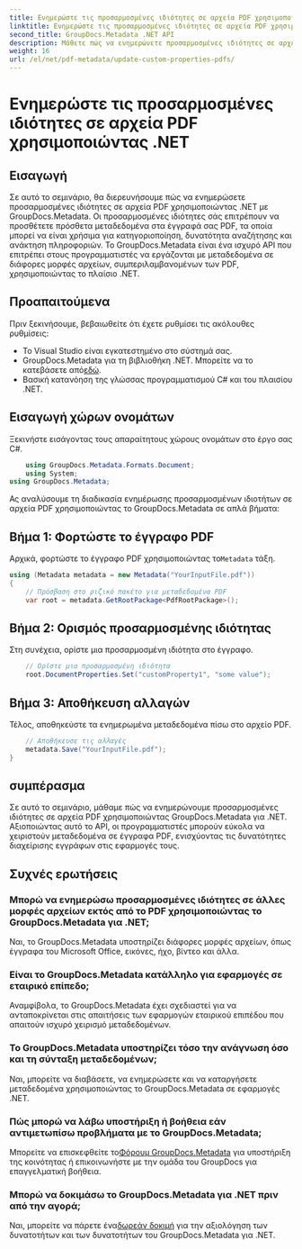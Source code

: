 ```yaml
---
title: Ενημερώστε τις προσαρμοσμένες ιδιότητες σε αρχεία PDF χρησιμοποιώντας .NET
linktitle: Ενημερώστε τις προσαρμοσμένες ιδιότητες σε αρχεία PDF χρησιμοποιώντας .NET
second_title: GroupDocs.Metadata .NET API
description: Μάθετε πώς να ενημερώνετε προσαρμοσμένες ιδιότητες σε αρχεία PDF χρησιμοποιώντας το .NET με το GroupDocs.Metadata. Απλά βήματα για αποτελεσματικό χειρισμό μεταδεδομένων PDF.
weight: 16
url: /el/net/pdf-metadata/update-custom-properties-pdfs/
---
```


# Ενημερώστε τις προσαρμοσμένες ιδιότητες σε αρχεία PDF χρησιμοποιώντας .NET

## Εισαγωγή
Σε αυτό το σεμινάριο, θα διερευνήσουμε πώς να ενημερώσετε προσαρμοσμένες ιδιότητες σε αρχεία PDF χρησιμοποιώντας .NET με GroupDocs.Metadata. Οι προσαρμοσμένες ιδιότητες σάς επιτρέπουν να προσθέτετε πρόσθετα μεταδεδομένα στα έγγραφά σας PDF, τα οποία μπορεί να είναι χρήσιμα για κατηγοριοποίηση, δυνατότητα αναζήτησης και ανάκτηση πληροφοριών. Το GroupDocs.Metadata είναι ένα ισχυρό API που επιτρέπει στους προγραμματιστές να εργάζονται με μεταδεδομένα σε διάφορες μορφές αρχείων, συμπεριλαμβανομένων των PDF, χρησιμοποιώντας το πλαίσιο .NET.
## Προαπαιτούμενα
Πριν ξεκινήσουμε, βεβαιωθείτε ότι έχετε ρυθμίσει τις ακόλουθες ρυθμίσεις:
- Το Visual Studio είναι εγκατεστημένο στο σύστημά σας.
-  GroupDocs.Metadata για τη βιβλιοθήκη .NET. Μπορείτε να το κατεβάσετε από[εδώ](https://releases.groupdocs.com/metadata/net/).
- Βασική κατανόηση της γλώσσας προγραμματισμού C# και του πλαισίου .NET.

## Εισαγωγή χώρων ονομάτων
Ξεκινήστε εισάγοντας τους απαραίτητους χώρους ονομάτων στο έργο σας C#.
```csharp
    using GroupDocs.Metadata.Formats.Document;
    using System;
using GroupDocs.Metadata;
```

Ας αναλύσουμε τη διαδικασία ενημέρωσης προσαρμοσμένων ιδιοτήτων σε αρχεία PDF χρησιμοποιώντας το GroupDocs.Metadata σε απλά βήματα:
## Βήμα 1: Φορτώστε το έγγραφο PDF
 Αρχικά, φορτώστε το έγγραφο PDF χρησιμοποιώντας το`Metadata` τάξη.
```csharp
using (Metadata metadata = new Metadata("YourInputFile.pdf"))
{
    // Πρόσβαση στο ριζικό πακέτο για μεταδεδομένα PDF
    var root = metadata.GetRootPackage<PdfRootPackage>();
```
## Βήμα 2: Ορισμός προσαρμοσμένης ιδιότητας
Στη συνέχεια, ορίστε μια προσαρμοσμένη ιδιότητα στο έγγραφο.
```csharp
    // Ορίστε μια προσαρμοσμένη ιδιότητα
    root.DocumentProperties.Set("customProperty1", "some value");
```
## Βήμα 3: Αποθήκευση αλλαγών
Τέλος, αποθηκεύστε τα ενημερωμένα μεταδεδομένα πίσω στο αρχείο PDF.
```csharp
    // Αποθήκευσε τις αλλαγές
    metadata.Save("YourInputFile.pdf");
}
```

## συμπέρασμα
Σε αυτό το σεμινάριο, μάθαμε πώς να ενημερώνουμε προσαρμοσμένες ιδιότητες σε αρχεία PDF χρησιμοποιώντας GroupDocs.Metadata για .NET. Αξιοποιώντας αυτό το API, οι προγραμματιστές μπορούν εύκολα να χειριστούν μεταδεδομένα σε έγγραφα PDF, ενισχύοντας τις δυνατότητες διαχείρισης εγγράφων στις εφαρμογές τους.

## Συχνές ερωτήσεις
### Μπορώ να ενημερώσω προσαρμοσμένες ιδιότητες σε άλλες μορφές αρχείων εκτός από το PDF χρησιμοποιώντας το GroupDocs.Metadata για .NET;
Ναι, το GroupDocs.Metadata υποστηρίζει διάφορες μορφές αρχείων, όπως έγγραφα του Microsoft Office, εικόνες, ήχο, βίντεο και άλλα.
### Είναι το GroupDocs.Metadata κατάλληλο για εφαρμογές σε εταιρικό επίπεδο;
Αναμφίβολα, το GroupDocs.Metadata έχει σχεδιαστεί για να ανταποκρίνεται στις απαιτήσεις των εφαρμογών εταιρικού επιπέδου που απαιτούν ισχυρό χειρισμό μεταδεδομένων.
### Το GroupDocs.Metadata υποστηρίζει τόσο την ανάγνωση όσο και τη σύνταξη μεταδεδομένων;
Ναι, μπορείτε να διαβάσετε, να ενημερώσετε και να καταργήσετε μεταδεδομένα χρησιμοποιώντας το GroupDocs.Metadata σε εφαρμογές .NET.
### Πώς μπορώ να λάβω υποστήριξη ή βοήθεια εάν αντιμετωπίσω προβλήματα με το GroupDocs.Metadata;
 Μπορείτε να επισκεφθείτε το[Φόρουμ GroupDocs.Metadata](https://forum.groupdocs.com/c/metadata/14) για υποστήριξη της κοινότητας ή επικοινωνήστε με την ομάδα του GroupDocs για επαγγελματική βοήθεια.
### Μπορώ να δοκιμάσω το GroupDocs.Metadata για .NET πριν από την αγορά;
 Ναι, μπορείτε να πάρετε ένα[δωρεάν δοκιμή](https://releases.groupdocs.com/) για την αξιολόγηση των δυνατοτήτων και των δυνατοτήτων του GroupDocs.Metadata για .NET.